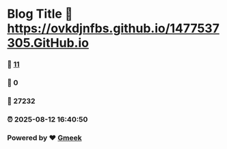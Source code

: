 # Blog Title :link: https://ovkdjnfbs.github.io/1477537305.GitHub.io 
### :page_facing_up: [11](https://ovkdjnfbs.github.io/1477537305.GitHub.io/tag.html) 
### :speech_balloon: 0 
### :hibiscus: 27232 
### :alarm_clock: 2025-08-12 16:40:50 
### Powered by :heart: [Gmeek](https://github.com/Meekdai/Gmeek)
